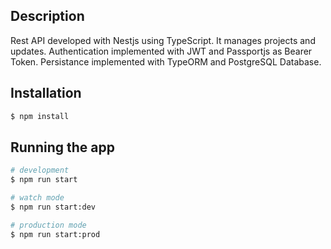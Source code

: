 

## Description

  Rest API developed with Nestjs using TypeScript. It manages projects and updates.
  Authentication implemented with JWT and Passportjs as Bearer Token.
  Persistance implemented with TypeORM and PostgreSQL Database.

## Installation

```bash
$ npm install
```

## Running the app

```bash
# development
$ npm run start

# watch mode
$ npm run start:dev

# production mode
$ npm run start:prod
```

